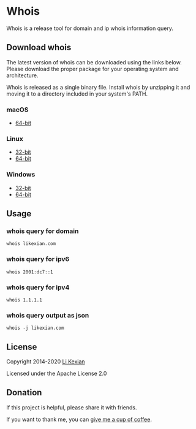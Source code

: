 # Whois

Whois is a release tool for domain and ip whois information query.

## Download whois

The latest version of whois can be downloaded using the links below. Please download the proper package for your operating system and architecture.

Whois is released as a single binary file. Install whois by unzipping it and moving it to a directory included in your system's PATH.

### macOS

- [64-bit](https://github.com/likexian/whois-go/releases/download/v1.7.1/whois-darwin-amd64.zip)

### Linux

- [32-bit](https://github.com/likexian/whois-go/releases/download/v1.7.1/whois-linux-386.zip)
- [64-bit](https://github.com/likexian/whois-go/releases/download/v1.7.1/whois-linux-amd64.zip)

### Windows

- [32-bit](https://github.com/likexian/whois-go/releases/download/v1.7.1/whois-windows-386.zip)
- [64-bit](https://github.com/likexian/whois-go/releases/download/v1.7.1/whois-windows-amd64.zip)

## Usage

### whois query for domain

```shell
whois likexian.com
```

### whois query for ipv6

```shell
whois 2001:dc7::1
```

### whois query for ipv4

```shell
whois 1.1.1.1
```

### whois query output as json

```shell
whois -j likexian.com
```

## License

Copyright 2014-2020 [Li Kexian](https://www.likexian.com/)

Licensed under the Apache License 2.0

## Donation

If this project is helpful, please share it with friends.

If you want to thank me, you can [give me a cup of coffee](https://www.likexian.com/donate/).
